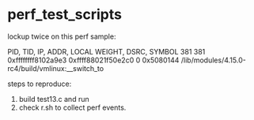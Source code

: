 # perf_test_scripts

lockup twice on this perf sample:

PID, TID, IP, ADDR, LOCAL WEIGHT, DSRC, SYMBOL
381 381 0xffffffff8102a9e3 0xffff88021f50e2c0 0 0x5080144 /lib/modules/4.15.0-rc4/build/vmlinux:__switch_to


steps to reproduce:
1) build test13.c and run
2) check r.sh to collect perf events.
